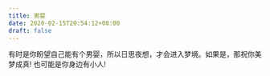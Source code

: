 ```yaml
---
title: 男婴
date: 2020-02-15T20:54:12+08:00
draft: false
---
```


有时是你盼望自己能有个男婴，所以日思夜想，才会进入梦境。如果是，那祝你美梦成真! 也可能是你身边有小人!